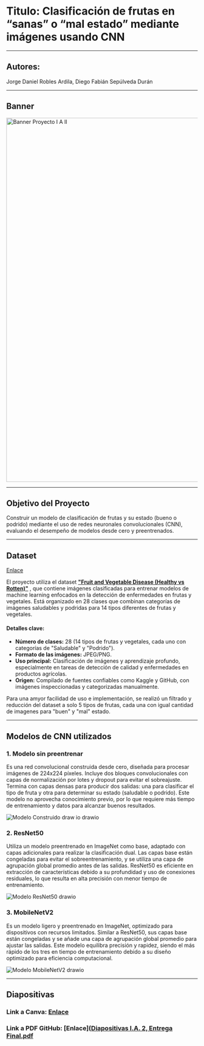 # Titulo: Clasificación de frutas en “sanas” o “mal estado” mediante imágenes usando CNN

***

## Autores:
Jorge Daniel Robles Ardila, Diego Fabián Sepúlveda Durán

***
## Banner

<img width="959" alt="Banner Proyecto I A  II" src="https://github.com/user-attachments/assets/1ac089c5-caad-432b-a765-57d59ec9fa01">

***

## Objetivo del Proyecto  
Construir un modelo de clasificación de frutas y su estado (bueno o podrido) mediante el uso de redes neuronales convolucionales (CNN), evaluando el desempeño de modelos desde cero y preentrenados.

***

## Dataset

[Enlace](https://www.kaggle.com/datasets/muhammad0subhan/fruit-and-vegetable-disease-healthy-vs-rotten)

El proyecto utiliza el dataset [**"Fruit and Vegetable Disease (Healthy vs Rotten)"**](https://www.kaggle.com/datasets/muhammad0subhan/fruit-and-vegetable-disease-healthy-vs-rotten) , que contiene imágenes clasificadas para entrenar modelos de machine learning enfocados en la detección de enfermedades en frutas y vegetales. Está organizado en 28 clases que combinan categorías de imágenes saludables y podridas para 14 tipos diferentes de frutas y vegetales. 

#### Detalles clave:
- **Número de clases:** 28 (14 tipos de frutas y vegetales, cada uno con categorías de "Saludable" y "Podrido").  
- **Formato de las imágenes:** JPEG/PNG.  
- **Uso principal:** Clasificación de imágenes y aprendizaje profundo, especialmente en tareas de detección de calidad y enfermedades en productos agrícolas.  
- **Origen:** Compilado de fuentes confiables como Kaggle y GitHub, con imágenes inspeccionadas y categorizadas manualmente.  

Para una amyor facilidad de uso e implementación, se realizó un filtrado y reducción del dataset a solo 5 tipos de frutas, cada una con igual cantidad de imagenes para "buen" y "mal" estado.

***

## Modelos de CNN utilizados 

### 1. Modelo sin preentrenar  
   Es una red convolucional construida desde cero, diseñada para procesar imágenes de 224x224 píxeles. Incluye dos bloques convolucionales con capas de normalización por lotes y dropout para evitar el sobreajuste. Termina con capas densas para producir dos salidas: una para clasificar el tipo de fruta y otra para determinar su estado (saludable o podrido). Este modelo no aprovecha conocimiento previo, por lo que requiere más tiempo de entrenamiento y datos para alcanzar buenos resultados.

![Modelo Construido draw io drawio](https://github.com/user-attachments/assets/381178d1-0068-4d7e-9894-a18feb680fff)


### 2. ResNet50  
   Utiliza un modelo preentrenado en ImageNet como base, adaptado con capas adicionales para realizar la clasificación dual. Las capas base están congeladas para evitar el sobreentrenamiento, y se utiliza una capa de agrupación global promedio antes de las salidas. ResNet50 es eficiente en extracción de características debido a su profundidad y uso de conexiones residuales, lo que resulta en alta precisión con menor tiempo de entrenamiento.

![Modelo ResNet50 drawio](https://github.com/user-attachments/assets/71c2429b-29d4-4593-b906-78e8335da2fb)


### 3. MobileNetV2  
   Es un modelo ligero y preentrenado en ImageNet, optimizado para dispositivos con recursos limitados. Similar a ResNet50, sus capas base están congeladas y se añade una capa de agrupación global promedio para ajustar las salidas. Este modelo equilibra precisión y rapidez, siendo el más rápido de los tres en tiempo de entrenamiento debido a su diseño optimizado para eficiencia computacional.  

![Modelo MobileNetV2 drawio](https://github.com/user-attachments/assets/7aeb4185-e38b-47e5-89fc-a73870d42fc6)


***

## Diapositivas 

### Link a Canva: [Enlace](https://www.canva.com/design/DAGX3mzzigo/E-F6DVekohHSC3ffuAq21g/edit?utm_content=DAGX3mzzigo&utm_campaign=designshare&utm_medium=link2&utm_source=sharebutton)

### Link a PDF GitHub: [Enlace]([Diapositivas I.A. 2, Entrega Final.pdf](https://github.com/Daniel121224/I.A.-2-Proyecto-Clasificacion-de-Frutas/blob/main/Diapositivas%20I.A.%202%2C%20Entrega%20Final.pdf)
